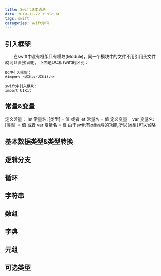 ```yaml
---
title: Swift基本语法
date: 2018-11-22 15:02:34
tags: swift
categories: swift学习
---
```


## 引入框架
<p style="text-indent: 2em">在swift中没有框架只有模块(Module)，同一个模块中的文件不用引用头文件就可以直接调用，下面是OC和swift的区别：</p>

```
OC中引入框架：
#import <UIKit/UIKit.h>

swift中引入模块：
import UIKit
```
<!-- more -->

## 常量&变量
定义常量： let 常量名: [类型] = 值 或者  let 常量名 = 值
定义变量： var 变量名: [类型] = 值 或者  var 变量名 = 值
由于swift有`类型推导`的功能,所以`[类型]`可以省略
 

## 基本数据类型&类型转换

## 逻辑分支

## 循环

## 字符串

## 数组

## 字典

## 元组

## 可选类型
